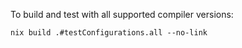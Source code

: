 To build and test with all supported compiler versions:

    nix build .#testConfigurations.all --no-link
